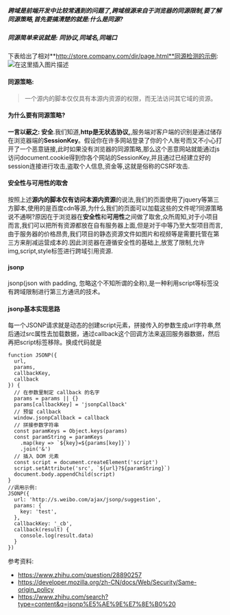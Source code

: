 

##### 跨域是前端开发中比较常遇到的问题了,跨域根源来自于浏览器的同源限制,要了解同源策略,首先要搞清楚的就是:**什么是同源?**

##### 同源简单来说就是: **同协议,同域名,同端口**


下表给出了相对**http://store.company.com/dir/page.html**同源检测的示例:
![在这里插入图片描述](https://img-blog.csdnimg.cn/20181216173245271.png?x-oss-process=image/watermark,type_ZmFuZ3poZW5naGVpdGk,shadow_10,text_aHR0cHM6Ly9ibG9nLmNzZG4ubmV0L3podWFueWVtYW5vbmc=,size_16,color_FFFFFF,t_70)

#### 同源策略:
> 一个源内的脚本仅仅具有本源内资源的权限，而无法访问其它域的资源。


#### 为什么要有同源策略?
**一言以蔽之: 安全**.我们知道,**http是无状态协议,**,服务端对客户端的识别是通过储存在浏览器端的**SessionKey**。假设你在许多网站登录了你的个人账号而又不小心打开了一个恶意链接,此时如果没有浏览器的同源策略,那么这个恶意网站就能通过js访问document.cookie得到你各个网站的SessionKey,并且通过已经建立好的session连接进行攻击,盗取个人信息,资金等,这就是俗称的CSRF攻击.
#### 安全性与可用性的取舍
按照上述**源内的脚本仅有访问本源内资源**的说法,我们的页面使用了jquery等第三方脚本,使用的是百度cdn等源,为什么我们的页面可以加载这些的文件呢?同源策略说不通啊?原因在于浏览器在**安全性**和**可用性**之间做了取舍,众所周知,对于小项目而言,我们可以把所有资源都放在自有服务器上面,但是对于中等乃至大型项目而言,由于服务器的价格昂贵,我们项目的静态资源文件如图片和视频等是需要托管在第三方来削减运营成本的.因此浏览器在遵循安全性的基础上,放宽了限制,允许img,script,style标签进行跨域引用资源.
#### jsonp
jsonp(json with padding, 忽略这个不知所谓的全称),是一种利用script等标签没有跨域限制进行第三方通讯的技术。

#### jsonp基本实现思路
每一个JSONP请求就是动态的创建script元素，拼接传入的参数生成url字符串,然后通过src属性去加载数据，通过callback这个回调方法来返回服务器数据，然后再把script标签移除。换成代码就是
```
function JSONP({  
  url,
  params,
  callbackKey,
  callback
}) {
  // 在参数里制定 callback 的名字
  params = params || {}
  params[callbackKey] = 'jsonpCallback'
  // 预留 callback
  window.jsonpCallback = callback
  // 拼接参数字符串
  const paramKeys = Object.keys(params)
  const paramString = paramKeys
    .map(key => `${key}=${params[key]}`)
    .join('&')
  // 插入 DOM 元素
  const script = document.createElement('script')
  script.setAttribute('src', `${url}?${paramString}`)
  document.body.appendChild(script)
}
//调用示例:
JSONP({  
  url: 'http://s.weibo.com/ajax/jsonp/suggestion',
  params: {
    key: 'test',
  },
  callbackKey: '_cb',
  callback(result) {
    console.log(result.data)
  }
})
```
参考资料:
- https://www.zhihu.com/question/28890257
- https://developer.mozilla.org/zh-CN/docs/Web/Security/Same-origin_policy
- https://www.zhihu.com/search?type=content&q=jsonp%E5%AE%9E%E7%8E%B0%20